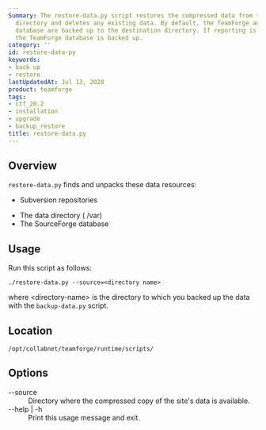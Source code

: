 ```yaml
---
Summary: The restore-data.py script restores the compressed data from the named source
  directory and deletes any existing data. By default, the TeamForge and the reporting
  database are backed up to the destination directory. If reporting is disabled, only
  the TeamForge database is backed up.
category: ''
id: restore-data-py
keywords:
- back up
- restore
lastUpdatedAt: Jul 13, 2020
product: teamforge
tags:
- ctf_20.2
- installation
- upgrade
- backup_restore
title: restore-data.py
---
```



## Overview

`restore-data.py` finds and unpacks these data resources:

* Subversion repositories
<!-- * CVS repositories (if any) -->
* The data directory ( /var)
* The SourceForge database

## Usage

Run this script as follows:

```shell
./restore-data.py --source=<directory name>
````

where \<directory-name\> is the directory to which you backed up the data with the `backup-data.py` script.

## Location

```shell
/opt/collabnet/teamforge/runtime/scripts/
````

## Options

<dl>
<dt>--source</dt>
<dd>Directory where the compressed copy of the site's data is available.</dd>
<dt>--help | -h</dt>
<dd>Print this usage message and exit. </dd>
</dl>





